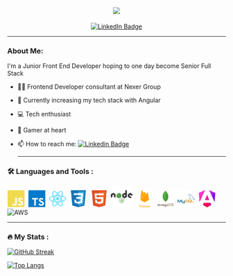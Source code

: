 <div id="header" align="center">
  <img src="https://media.giphy.com/media/v1.Y2lkPTc5MGI3NjExdDFuenYydmlseXN5d29rZGUxN3V2OTVyaXZlbXMyOHhlOGs5MWF4bSZlcD12MV9pbnRlcm5hbF9naWZfYnlfaWQmY3Q9Zw/OBnIvqqpKFbZam9Wmj/giphy.gif)https://media.giphy.com/media/v1.Y2lkPTc5MGI3NjExdDFuenYydmlseXN5d29rZGUxN3V2OTVyaXZlbXMyOHhlOGs5MWF4bSZlcD12MV9pbnRlcm5hbF9naWZfYnlfaWQmY3Q9Zw/OBnIvqqpKFbZam9Wmj/giphy.gif" width="300"/>
</div>
<br/>
<div id="badges" align="center">
    <a href="https://www.linkedin.com/in/knordqvist">
    <img src="https://img.shields.io/badge/LinkedIn-blue?style=plastic&logo=linkedin&logoColor=white" alt="LinkedIn Badge"/>
  </a>
</div>

---

### About Me:

I'm a Junior Front End Developer hoping to one day become Senior Full Stack
- :woman_technologist: Frontend Developer consultant at Nexer Group
- :seedling: Currently increasing my tech stack with Angular
- :computer: Tech enthusiast
- :space_invader: Gamer at heart
- :mailbox: How to reach me: [![Linkedin Badge](https://img.shields.io/badge/-linkedin?color=blue&logo=Linkedin&logoColor=linkedin-blue)](https://www.linkedin.com/in/knordqvist)

  ---

### :hammer_and_wrench: Languages and Tools :
<div>
  <img src="https://github.com/devicons/devicon/blob/master/icons/javascript/javascript-plain.svg" title="Javascript" alt="Javascript" width="40" height="40"/>&nbsp;
   <img src="https://github.com/devicons/devicon/blob/master/icons/typescript/typescript-plain.svg" title="Typescript" alt="Typescript" width="40" height="40"/>&nbsp;
  <img src="https://github.com/devicons/devicon/blob/master/icons/react/react-original.svg" title="React" alt="React" width="40" height="40"/>&nbsp;
  <img src="https://github.com/devicons/devicon/blob/master/icons/css3/css3-original.svg" title="CSS" alt="CSS" width="40" height="40"/>&nbsp;
  <img src="https://github.com/devicons/devicon/blob/master/icons/html5/html5-original.svg" title="HTML" alt="HTML" width="40" height="40"/>&nbsp;
     <img src="https://github.com/devicons/devicon/blob/master/icons/nodejs/nodejs-original-wordmark.svg" title="NodeJs" alt="NodeJs" width="50" height="50"/>&nbsp;
  <img src="https://github.com/devicons/devicon/blob/master/icons/firebase/firebase-plain-wordmark.svg" title="Firebase" alt="Firebase" width="40" height="40"/>&nbsp;
    <img src="https://github.com/devicons/devicon/blob/master/icons/mongodb/mongodb-original-wordmark.svg" title="MongoDB" alt="MongoDB" width="40" height="40"/>&nbsp;
  <img src="https://github.com/devicons/devicon/blob/master/icons/mysql/mysql-original-wordmark.svg" title="MySQL" alt="MySQL" width="40" height="40"/>&nbsp;
  <img src="https://github.com/devicons/devicon/blob/master/icons/angular/angular-original.svg" title="MySQL" alt="Angular" width="40" height="40"/>&nbsp;
   <img src="[https://github.com/devicons/devicon/blob/master/icons/angular/angular-original.svg](https://github.com/devicons/devicon/blob/master/icons/amazonwebservices/amazonwebservices-original-wordmark.svg)" title="AWSL" alt="AWS" width="40" height="40"/>&nbsp;
</div>

---

### :fire: My Stats :

[![GitHub Streak](http://github-readme-streak-stats.herokuapp.com?user=KateN87&theme=dark&background=000000)](https://git.io/streak-stats)

[![Top Langs](https://github-readme-stats.vercel.app/api/top-langs/?username=KateN87&layout=compact&theme=vision-friendly-dark)](https://github.com/anuraghazra/github-readme-stats)

